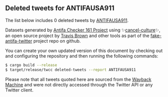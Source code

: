 ## Deleted tweets for ANTIFAUSA911

The list below includes 0 deleted tweets by
[ANTIFAUSA911](https://twitter.com/ANTIFAUSA911).



Datasets generated by [Antifa Checker 161 Project](https://twitter.com/antifacheck161) using ✨[cancel-culture](https://github.com/travisbrown/cancel-culture)✨, an open source project by 
[Travis Brown](https://twitter.com/travisbrown) and other tools as part of the 
[fake-antifa-twitter](https://github.com/antifacheck161/fake-antifa-twitter) project repo on github.

You can create your own updated version of this document by checking out and configuring the
repository and then running the following commands:

```bash
$ cargo build --release
$ target/release/twcc deleted-tweets --report ANTIFAUSA911
```

Please note that all tweets quoted here are sourced from the
[Wayback Machine](https://web.archive.org) and were not directly accessed through the Twitter API or
any Twitter client.

